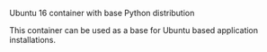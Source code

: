 Ubuntu 16 container with base Python distribution 

This container can be used as a base for Ubuntu based application installations.

